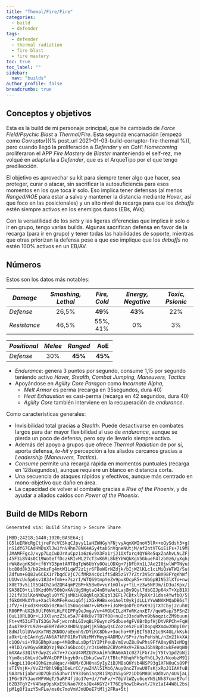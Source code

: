 ```yaml
---
title: "Themal/Fire/Fire"
categories:
  - build
  - defender
tags:
  - defender
  - thermal radiation
  - fire blast
  - fire mastery
toc: true
toc_label: ""
sidebar:
  nav: "builds"
author_profile: false
breadcrumbs: true
---
```


## Conceptos y objetivos

Esta es la build de mi personaje principal, que he cambiado de _Force Field/Psychic Blast_ a _Thermal/Fire_. Esta segunda encarnación [empezó como _Corruptor_]({% post_url 2021-01-03-build-corruptor-fire-thermal %}), pero cuando llegó la proliferación a _Defender_ y en _CoH: Homecoming_ proliferaron el APP _Fire Mastery_ de _Blaster_ manteniendo el self-rez, me volqué en adaptarla a _Defender_, que es el ArqueTipo por el que tengo predilección.

El objetivo es aprovechar su kit para siempre tener algo que hacer, sea proteger, curar o atacar, sin sacrificar la autosuficiencia para esos momentos en los que toca ir solo.
Eso implica tener defensas (al menos _Ranged/AOE_ para estar a salvo y mantener la distancia mediante _Hover_, así que foco en las posicionales) y un alto nivel de recarga para que los _debuffs_ estén siempre activos en los enemigos duros (EBs, AVs).

Con la versatilidad de los _sets_ y las ligeras diferencias que implica ir solo o ir en grupo, tengo varias builds. Algunas sacrifican defensa en favor de la recarga (para ir en grupo) y tener todas las habilidades de soporte, mientras que otras priorizan la defensa pese a que eso implique que los _debuffs_ no estén 100% activos en un EB/AV.

## Números

Estos son los datos más notables: 

| _Damage_ | _Smashing, Lethal_ | _Fire, Cold_ | _Energy, Negative_ | _Toxic, Psionic_ |
|---|:---:|:---:|:---:|:---:|
| _Defense_ | 26,5% | **49%** | **43%** | 22% |
| _Resistance_ | 46,5% | 55%, 41% | 0% | 3% |

| _Positional_ | _Melee_ | _Ranged_ | AoE |
|---|:---:|:---:|:---:|
| _Defense_ | 30% | **45%** | **45%** |

* _Endurance_: genera 3 puntos por segundo, consume 1,15 por segundo teniendo activo _Hover, Stealth, Combat Jumping, Maneuvers, Tactics_
* Apoyándose en _Agility Core Paragon_ como _Incarnate Alpha_, 
  * _Melt Armor_ es perma (recarga en 35segundos, dura 40)
  * _Heat Exhaustion_ es casi-perma (recarga en 42 segundos, dura 40)
  * _Agility Core_ también interviene en la recuperación de _endurance_.

Como características generales: 

* Invisibilidad total gracias a _Stealth_. Puede desactivarse en combates largos para dar mayor flexibilidad al uso de _endurance_, aunque se pierda un poco de defensa, pero soy de llevarlo siempre activo.
* Además del apoyo a grupos que ofrece _Thermal Radiation_ de por sí, aporta defensa, _to-hit_ y percepción a los aliados cercanos gracias a _Leadership_ (_Maneuvers, Tactics_).
* _Consume_ permite una recarga rápida en momentos puntuales (recarga en 128segundos), aunque requiere un blanco en distancia corta.
* Una secuencia de ataques rápidos y efectivos, aunque más centrado en mono-objetivo que daño en área.
* La capacidad de volver al combate gracias a _Rise of the Phoenix_, y de ayudar a aliados caídos con _Power of the Phoenix_. 

## Build de MIDs Reborn

`Generated via: Build Sharing > Secure Share`
```
|MBD;24218;1440;1920;BASE64;|
|G5leERWcRgCtjreFYcVCSkqCJpvy11aHZWHGyhFNjvyAqmXWInoV5lR++oQySdsh3+g|
|nS1df67CAdHWDsXlJw1fnV4hn78NK4AGy4tab5nVqneNUtjM/af2ntVTGiEiFs+7i9M|
|JMAMFFgcJ/xyp7LqCwDJrAuCpz1a6z6v9X3Fa1rjJ1OXfxrq4QY6Re5qxZaAhvLNLZF|
|45F3i8V4s0C19WoteffDczkRIvML27cT3vK6RL8kEYbWQkKgV5GbueF4lzb0z6/yXgh|
|rWk8vgnK3d+cf6YYD3pntART8qTpW6UbYy0OaLODXg+7jDFbXn1LJAe2I0jwlWPTNyu|
|bc88d8k3/b92mkzFg4mtW1LqW72z1jr6FBoWGrNZdjk/bIjWZlKLc1ciMiQsWTW2/Su|
|Zdfum+GQ8Jw6CEX1r7bqdCVjC7CfMRX4cQc1ftSdR5zSY7rZtr3VSdraBX98FYqKhWf|
|U1UvcUu5p6sv1834+fmh+x7szrI/WTQ69tmpYeZv9pvXDcpR5+rUbGpBIN53lXTo+nw|
|X8ET9v5i1t5Q4Ch2adZQR4qmP2BM+k5Bw0vvuY1mOlvy+TiL+z3w5NPJm/iD3uJKpx/|
|9A38I0+til8Kzd0M/5ObQxKAlUgSHgtaQ4nBYeAetLajBy9Qyl7dbGIJp64xT+XpB1X|
|J2ifV3ilKoNWOwglu0YfEjsMKiHQ8qNlqX3Eqbl3EFL7CBtxlPpXXrJ1dss4YwfbO/5|
|fGkOXMkXYhu+XaclRoMFeRxwiqGfjiXGxRHBxxe1Aelt0ykjdLLLYYwWNAKMQaDB6sT|
|JfV/+iExd3KHsKbi0ZRocl15UogsnW7+vkMxH+iJGMHQoDfEOPxK9JjTXTCbyj2cuhU|
|R80PPnUX2k0UlF0NYLHiFGIPFg9eJmgaVu+4MObCILzH7oRKznxET//qeW0ap/5PSnZ|
|OuL10RLBQr+LJJXlvnzZ3Le5a7F4HkUv7TB7f08+nu2cJ3sdaMvn9bNoqzicZM9buun|
|Ft+vM53iFTaTS3Gs7wFjwornhLGIvqBLPEwynzPSdbue4gFV0BrDpfHjDtVRPCh+FqH|
|Au479KPrL92N+uE8M7dvKzXHDSUppHjjK5BgwQsCZozceSzFuBlDopqRXm4w2D0pI0r|
|8dWJlGlUVwUKxTNS2KNOO/oEenh9/DYiKC8Dkv+3ocho+VFjBIfS0121c9K4GL/kKsh|
|a9k+LnbIAnYgS/AN6A7kRPO1RvTVNzMMYMeyp4ADMD//SP+z/hsPeHshL/nZm2IkkXA|
|c1QO/si+YR0GBhpXuap+4M8dhuLsDpf1YIPtPeuD/mQvuZ8u9wPhs9FfA0ay6hIeMDg|
|+9lDJ/wVGywBK8QYzj9Wx7a6bcoOj/r3sUeNm2CBVoM9xV+ZBnaJGbV8pXcwkFeWqW0|
|mXXAv33QiVFdwyZsvkTv+7cxxU4XMZUZKxAiHhdRA6mAIc0Z7iFGrJvjY5tv1pdZGNj|
|Yjm8csGhLvdCw0VAcDFPlkgyb9ruIbkuCww7/tTBtcP6hqhFh5pYhGLJy3/NcobzM91|
|+AqpLi1Oc4Q0hGzmuNqac/+WUM/6JH0naSyIyZiBJMBsQHYsb4NSP93g1XFN0uCs89P|
|sTIVnjK+/VvZ3fBhl9Bg3DeLrCC/ywZ4Al5IMb6/AuyOncZTxwU0TsKjxRpJ1IAKfuB|
|9A3r6Ijabru0D7QkU553hwrIV93IGniaqzR1iMp3S5yGPz1DbGM80CvOdXvn/4UVjaL|
|1FGr97YJaoYMFVWqT/5aRP4fjUo17e+d//YmFv/+70pVlWZyu6ceYNSiNh87cmrE7uf|
|62B3TgYZ+V4Rap9psKxE9UNao7K6sJQx4KGY2+T76EgRowIbAwst/2Vz1aI44W8L2bs|
|pM1gOf1uzY5wFLe/ms0c7moVmVJmUDoE7tMlj2FRa+5t|
```
